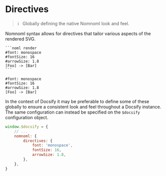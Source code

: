 # Directives

> :information_source: &nbsp; Globally defining the native Nomnoml look and feel.

Nomnoml syntax allows for directives that tailor various aspects of the rendered SVG.

<!-- tabs:start -->

<!-- tab:Markdown -->

````
```noml render
#font: monospace
#fontSize: 16
#arrowSize: 1.8
[Foo] -> [Bar]
```
````

<!-- tab:Result -->

```noml render
#font: monospace
#fontSize: 16
#arrowSize: 1.8
[Foo] -> [Bar]
```

<!-- tabs: end -->

In the context of Docsify it may be preferable to define some of these globally to
ensure a consistent look and feel throughout a Docsify instance. The same configuration
can instead be specified on the `$docsify` configuration object.

```js
window.$docsify = {
	// ...
	nomnoml: {
		directives: {
			font: 'monospace',
			fontSize: 16,
			arrowSize: 1.8,
		},
	},
}
```
